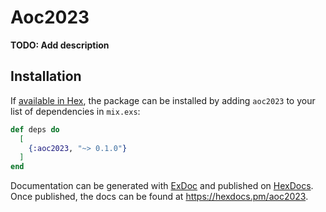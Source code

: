 # Aoc2023

**TODO: Add description**

## Installation

If [available in Hex](https://hex.pm/docs/publish), the package can be installed
by adding `aoc2023` to your list of dependencies in `mix.exs`:

```elixir
def deps do
  [
    {:aoc2023, "~> 0.1.0"}
  ]
end
```

Documentation can be generated with [ExDoc](https://github.com/elixir-lang/ex_doc)
and published on [HexDocs](https://hexdocs.pm). Once published, the docs can
be found at <https://hexdocs.pm/aoc2023>.

